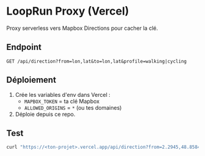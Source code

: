 # LoopRun Proxy (Vercel)

Proxy serverless vers Mapbox Directions pour cacher la clé.

## Endpoint
`GET /api/direction?from=lon,lat&to=lon,lat&profile=walking|cycling`

## Déploiement
1. Crée les variables d'env dans Vercel :
   - `MAPBOX_TOKEN` = ta clé Mapbox
   - `ALLOWED_ORIGINS` = `*` (ou tes domaines)
2. Déploie depuis ce repo.

## Test
```bash
curl "https://<ton-projet>.vercel.app/api/direction?from=2.2945,48.8584&to=2.3333,48.8600&profile=walking"
